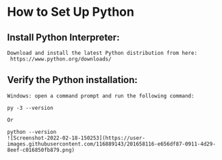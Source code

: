 # How to Set Up Python 

## Install Python Interpreter:
```
Download and install the latest Python distribution from here: 
 https://www.python.org/downloads/
 ```
 
 ## Verify the Python installation:
 ```
Windows: open a command prompt and run the following command:

py -3 --version

Or

python --version
![Screenshot-2022-02-18-150253](https://user-images.githubusercontent.com/116889143/201658116-e656df87-0911-4d29-8eef-c016850fb879.png)



 ``` 
 
 
